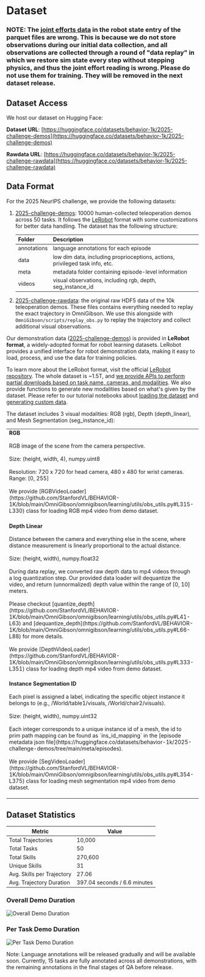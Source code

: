 # Dataset

### **NOTE: The [joint efforts data](https://github.com/StanfordVL/BEHAVIOR-1K/blob/main/OmniGibson/omnigibson/learning/utils/eval_utils.py#L90) in the robot state entry of the parquet files are wrong. This is because we do not store observations during our initial data collection, and all observations are collected through a round of "data replay" in which we restore sim state every step without stepping physics, and thus the joint effort reading is wrong. Please do not use them for training. They will be removed in the next dataset release.**


## Dataset Access

We host our dataset on Hugging Face:

**Dataset URL**: [https://huggingface.co/datasets/behavior-1k/2025-challenge-demos](https://huggingface.co/datasets/behavior-1k/2025-challenge-demos)

**Rawdata URL**: [https://huggingface.co/datasets/behavior-1k/2025-challenge-rawdata](https://huggingface.co/datasets/behavior-1k/2025-challenge-rawdata)

## Data Format

For the 2025 NeurIPS challenge, we provide the following datasets:

1. [2025-challenge-demos](https://huggingface.co/datasets/behavior-1k/2025-challenge-demos): 10000 human-collected teleoperation demos across 50 tasks. It follows the [LeRobot](https://huggingface.co/lerobot) format with some customizations for better data handling. The dataset has the following structure:

    | Folder       | Description                                                                  |
    |--------------|------------------------------------------------------------------------------|
    | annotations  | language annotations for each episode                                        |
    | data         | low dim data, including proprioceptions, actions, privileged task info, etc. |
    | meta         | metadata folder containing episode-level information                         |
    | videos       | visual observations, including rgb, depth, seg_instance_id                   |

2. [2025-challenge-rawdata](https://huggingface.co/datasets/behavior-1k/2025-challenge-rawdata): the original raw HDF5 data of the 10k teleoperation demos. These files contains everything needed to replay the exact trajectory in OmniGibson. We use this alongside with `OmniGibson/scripts/replay_obs.py` to replay the trajectory and collect additional visual observations.

Our demonstration data ([2025-challenge-demos](https://huggingface.co/datasets/behavior-1k/2025-challenge-demos)) is provided in **LeRobot format**, a widely-adopted format for robot learning datasets. LeRobot provides a unified interface for robot demonstration data, making it easy to load, process, and use the data for training policies. 

To learn more about the LeRobot format, visit the official [LeRobot repository](https://github.com/huggingface/lerobot). The whole dataset is ~1.5T, and <u>we provide APIs to perform partial downloads based on task name, cameras, and modalities</u>. We also provide functions to generate new modalities based on what's given by the dataset. Please refer to our tutorial notebooks about [loading the dataset](https://github.com/StanfordVL/b1k-baselines/blob/main/tutorials/dataset.ipynb) and [generating custom data](https://github.com/StanfordVL/b1k-baselines/blob/main/tutorials/generate_custom_data.ipynb).

The dataset includes 3 visual modalities: RGB (rgb), Depth (depth_linear), and Mesh Segmentation (seg_instance_id):

<table markdown="span">
    <tr>
        <td valign="top" width="60%">
            <strong>RGB</strong><br><br>  
            RGB image of the scene from the camera perspective.<br><br> 
            Size: (height, width, 4), numpy.uint8<br><br>
            Resolution: 720 x 720 for head camera, 480 x 480 for wrist cameras. Range: [0, 255] <br><br>
            We provide [RGBVideoLoader](https://github.com/StanfordVL/BEHAVIOR-1K/blob/main/OmniGibson/omnigibson/learning/utils/obs_utils.py#L315-L330) class for loading RGB mp4 video from demo dataset. <br><br>
        </td>
        <td>
            <img src="../assets/challenge_2025/dataset_rgb.png" alt="rgb">
        </td>
    </tr>
    <tr>
        <td valign="top" width="60%">
            <strong>Depth Linear</strong><br><br>  
            Distance between the camera and everything else in the scene, where distance measurement is linearly proportional to the actual distance.<br><br>
            Size: (height, width), numpy.float32<br><br>
            During data replay, we converted raw depth data to mp4 videos through a log quantization step. Our provided data loader will dequantize the video, and return (unnormalized) depth value within the range of [0, 10] meters.<br><br>
            Please checkout [quantize_depth](https://github.com/StanfordVL/BEHAVIOR-1K/blob/main/OmniGibson/omnigibson/learning/utils/obs_utils.py#L41-L63) and [dequantize_depth](https://github.com/StanfordVL/BEHAVIOR-1K/blob/main/OmniGibson/omnigibson/learning/utils/obs_utils.py#L66-L88) for more details. <br><br>
            We provide [DepthVideoLoader](https://github.com/StanfordVL/BEHAVIOR-1K/blob/main/OmniGibson/omnigibson/learning/utils/obs_utils.py#L333-L351) class for loading depth mp4 video from demo dataset. <br><br>
        </td>
        <td>
            <img src="../assets/challenge_2025/dataset_depth.png" alt="Depth Map Linear">
        </td>
    </tr>
    <tr>
        <td valign="top" width="60%">
            <strong>Instance Segmentation ID</strong><br><br>  
            Each pixel is assigned a label, indicating the specific object instance it belongs to (e.g., /World/table1/visuals, /World/chair2/visuals).<br><br>
            Size: (height, width), numpy.uint32<br><br>
            Each integer corresponds to a unique instance id of a mesh, the id to prim path mapping can be found as `ins_id_mapping` in the [episode metadata json file](https://huggingface.co/datasets/behavior-1k/2025-challenge-demos/tree/main/meta/episodes). <br><br>
            We provide [SegVideoLoader](https://github.com/StanfordVL/BEHAVIOR-1K/blob/main/OmniGibson/omnigibson/learning/utils/obs_utils.py#L354-L375) class for loading mesh segmentation mp4 video from demo dataset. <br><br>
        </td>
        <td>
            <img src="../assets/challenge_2025/dataset_seg.png" alt="Instance Segmentation ID">
        </td>
    </tr>
</table>


## Dataset Statistics

| Metric | Value |
| ------ | ----- |
| Total Trajectories | 10,000 |
| Total Tasks | 50 |
| Total Skills | 270,600 |
| Unique Skills | 31 |
| Avg. Skills per Trajectory | 27.06 |
| Avg. Trajectory Duration | 397.04 seconds / 6.6 minutes |

### Overall Demo Duration

![Overall Demo Duration](../assets/challenge_2025/overall_demo_duration.png)

### Per Task Demo Duration

![Per Task Demo Duration](../assets/challenge_2025/per_task_demo_duration.png)

Note: Language annotations will be released gradually and will be available soon. Currently, 15 tasks are fully annotated across all demonstrations, with the remaining annotations in the final stages of QA before release. 
